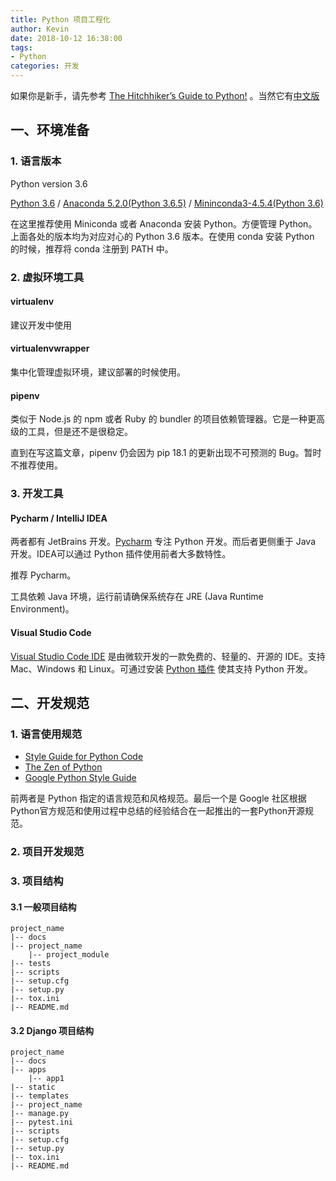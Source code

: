 ```yaml
---
title: Python 项目工程化
author: Kevin
date: 2018-10-12 16:38:00
tags:
- Python
categories: 开发
---
```


如果你是新手，请先参考 [The Hitchhiker’s Guide to Python!](https://docs.python-guide.org/) 。当然它有[中文版](https://pythonguidecn.readthedocs.io/zh/latest/) 

## 一、环境准备

### 1. 语言版本

Python version 3.6

[Python 3.6](https://www.python.org/downloads/release/python-366/) / [Anaconda 5.2.0(Python 3.6.5)](https://repo.anaconda.com/archive/) / [Mininconda3-4.5.4(Python 3.6)](https://repo.continuum.io/miniconda/)

在这里推荐使用 Miniconda 或者 Anaconda 安装 Python。方便管理 Python。上面各处的版本均为对应对心的 Python 3.6 版本。在使用 conda 安装 Python 的时候，推荐将 conda 注册到 PATH 中。

<!-- more -->

### 2. 虚拟环境工具

#### virtualenv

建议开发中使用

#### virtualenvwrapper

集中化管理虚拟环境，建议部署的时候使用。

#### pipenv

类似于 Node.js 的 npm 或者 Ruby 的 bundler 的项目依赖管理器。它是一种更高级的工具，但是还不是很稳定。

直到在写这篇文章，pipenv 仍会因为 pip 18.1 的更新出现不可预测的 Bug。暂时不推荐使用。

### 3. 开发工具

#### Pycharm / IntelliJ IDEA

两者都有 JetBrains 开发。[Pycharm](http://www.jetbrains.com/pycharm/) 专注 Python 开发。而后者更侧重于 Java 开发。IDEA可以通过 Python 插件使用前者大多数特性。

推荐 Pycharm。

工具依赖 Java 环境，运行前请确保系统存在 JRE (Java Runtime Environment)。

#### Visual Studio Code

[Visual Studio Code IDE](https://code.visualstudio.com/) 是由微软开发的一款免费的、轻量的、开源的 IDE。支持 Mac、Windows 和 Linux。可通过安装 [Python 插件](https://marketplace.visualstudio.com/items?itemName=ms-python.python) 使其支持 Python 开发。

## 二、开发规范

### 1. 语言使用规范

- [Style Guide for Python Code](https://www.python.org/dev/peps/pep-0008/)
- [The Zen of Python](https://www.python.org/dev/peps/pep-0020/)
- [Google Python Style Guide](https://github.com/google/styleguide/blob/gh-pages/pyguide.md) 

前两者是 Python 指定的语言规范和风格规范。最后一个是 Google 社区根据Python官方规范和使用过程中总结的经验结合在一起推出的一套Python开源规范。

### 2. 项目开发规范

### 3. 项目结构

#### 3.1 一般项目结构

```
project_name
|-- docs
|-- project_name
    |-- project_module
|-- tests
|-- scripts
|-- setup.cfg
|-- setup.py
|-- tox.ini
|-- README.md
```

#### 3.2 Django 项目结构

```
project_name
|-- docs
|-- apps
    |-- app1
|-- static
|-- templates
|-- project_name
|-- manage.py
|-- pytest.ini
|-- scripts
|-- setup.cfg
|-- setup.py
|-- tox.ini
|-- README.md
```

